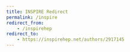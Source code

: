 ```yaml
---
title: INSPIRE Redirect
permalink: /inspire
redirect_from:
    - /inspirehep
redirect_to: 
    - https://inspirehep.net/authors/2917145
---
```

